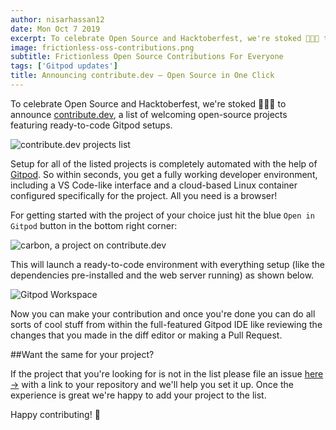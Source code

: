```yaml
---
author: nisarhassan12
date: Mon Oct 7 2019
excerpt: To celebrate Open Source and Hacktoberfest, we're stoked 🧙✨🥰 to announce contribute.dev, a list of welcoming open-source projects.
image: frictionless-oss-contributions.png
subtitle: Frictionless Open Source Contributions For Everyone
tags: ['Gitpod updates']
title: Announcing contribute.dev — Open Source in One Click
---
```


To celebrate Open Source and Hacktoberfest, we're stoked <span aria-hidden="true">🧙✨🥰</span> to announce <a href="https://contribute.dev" target="blank">contribute.dev</a>, a list of welcoming open-source projects featuring ready-to-code Gitpod setups.

![contribute.dev projects list](https://user-images.githubusercontent.com/46004116/66307071-d695ac00-e91c-11e9-9eb1-8aa97bb6ca67.png)

Setup for all of the listed projects is completely automated with the help of [Gitpod](https://gitpod.io). So within seconds, you get a fully working developer environment, including a VS Code-like interface and a cloud-based Linux container configured specifically for the project. All you need is a browser!

For getting started with the project of your choice just hit the blue `Open in Gitpod` button in the bottom right corner:

![carbon, a project on contribute.dev](https://user-images.githubusercontent.com/46004116/66307306-82d79280-e91d-11e9-9c8b-00d92b710892.png)

This will launch a ready-to-code environment with everything setup (like the dependencies pre-installed and the web server running) as shown below.

![Gitpod Workspace](https://user-images.githubusercontent.com/46004116/66307804-d5fe1500-e91e-11e9-9032-b5efa3cb8ff8.png)

Now you can make your contribution and once you're done you can do all sorts of cool stuff from within the full-featured Gitpod IDE like reviewing the changes that you made in the diff editor or making a Pull Request.

##Want the same for your project?

If the project that you're looking for is not in the list please file an issue [here &rarr;](https://github.com/gitpod-io/contribute.dev/issues/new?labels=&template=add-project.md&title=Add+%3CRepo+URL+here%3E) with a link to your repository and we'll help you set it up. Once the experience is great we're happy to add your project to the list.

Happy contributing! <span aria-hidden="true">🥰</span>
